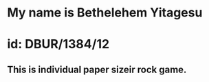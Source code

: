 # My name is Bethelehem Yitagesu

# id: DBUR/1384/12



## This is individual paper sizeir rock game.

